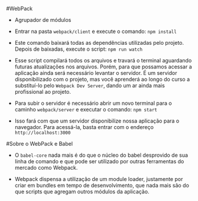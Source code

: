 #WebPack

* Agrupador de módulos

* Entrar na pasta `webpack/client` e execute o comando: `npm install`

* Este comando baixará todas as dependências utilizadas pelo projeto. Depois de baixadas, execute o script: `npm run watch`

* Esse script compilará todos os arquivos e travará o terminal aguardando futuras atualizações nos arquivos. Porém, 
para que possamos acessar a aplicação ainda será necessário levantar o servidor. É um servidor disponibilizado com o 
projeto, mas você aprenderá ao longo do curso a substituí-lo pelo `Webpack Dev Server`, dando um ar ainda mais 
profissional ao projeto.

* Para subir o servidor é necessário abrir um novo terminal para o caminho `webpack/server` e executar  o comando: `npm start`

* Isso fará com que um servidor disponibilize nossa aplicação para o navegador. Para acessá-la, basta entrar com 
o endereço `http://localhost:3000`

#Sobre o WebPack e Babel

* O `babel-core` nada mais é do que o núcleo do babel desprovido de sua linha de comando e que pode ser utilizado 
por outras ferramentas do mercado como Webpack.

* Webpack dispensa a utilização de um module loader, justamente por criar em bundles em tempo de desenvolvimento,
que nada mais são do que scripts que agregam outros módulos da aplicação.